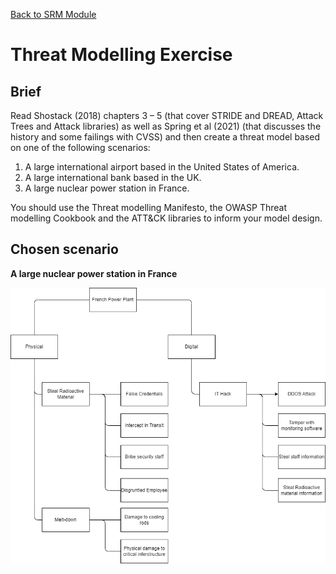 [Back to SRM Module](../)
# Threat Modelling Exercise
## Brief
Read Shostack (2018) chapters 3 – 5 (that cover STRIDE and DREAD, Attack Trees and Attack libraries) as well as Spring et al (2021) (that discusses the history and some failings with CVSS) and then create a threat model based on one of the following scenarios:

1. A large international airport based in the United States of America.
2. A large international bank based in the UK.
3. A large nuclear power station in France.

You should use the Threat modelling Manifesto, the OWASP Threat modelling Cookbook and the ATT&CK libraries to inform your model design.

## Chosen scenario
**A large nuclear power station in France**

![Threat model attack tree for Nuclear Power Station](./Assets/AttackTree2.png "Threat model attack tree for Nuclear Power Station")
